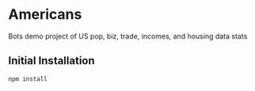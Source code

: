# Americans

Bots demo project of US pop, biz, trade, incomes, and housing data stats

## Initial Installation

```bash
npm install
```

